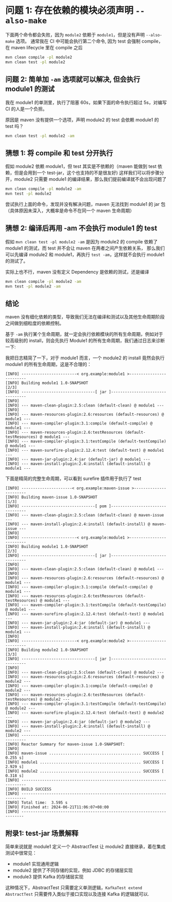 # 问题 1: 存在依赖的模块必须声明 `--also-make`


下面两个命令都会失败，因为 `module2` 依赖于 `module1`，但是没有声明 `--also-make` 选项。
通常我在 CI 中可能会执行第二个命令, 因为 test 会强制 compile，在 maven lifecycle 里在 compile 之后

```bash
mvn clean compile -pl module2 
mvn clean test -pl module2 
```

## 问题 2: 简单加 `-am` 选项就可以解决, 但会执行 module1 的测试

我在 module1 的单测里，执行了阻塞 60s，如果下面的命令执行超过 5s，对编写 CI 的人是一个负担。

原因是 maven 没有提供一个选项，声明 module2 的 test 会依赖 module1 的 test 吗？

```bash
mvn clean test -pl module2 -am
```


## 猜想 1: 将 compile 和 test 分开执行

假如 module2 依赖 module1，但 test 其实是不依赖的（maven 能做到 test 依赖，但是会用到一个 test-jar，这个也支持的不是很友好)
这样我们可以将步骤分开，module2 只需要 module1 的编译结果，那么我们提前编译就不会出现问题了

```bash
mvn clean compile -pl module2 -am
mvn test -pl module2
```

尝试执行上面的命令，发现并没有解决问题，maven 无法找到 module1 的 jar 包（具体原因未深入，大概率是命令不在同一个 maven 生命周期）

## 猜想 2: 编译后再用 -am 不会执行 module1 的 test

假如 `mvn clean test -pl module2 -am` 是因为 module2 的 compile 依赖了 module1 的测试，而 test 并不会让 maven 在两者之间产生依赖关系，
那么我们可以先编译 module2 和 module1，再执行 `test -am`，这样就不会执行 module1 的测试了。

实际上也不行，maven 没有定义 Dependency 是依赖的测试，还是编译

```bash
mvn clean compile -pl module2 -am
mvn test -pl module2 -am
```

## 结论

maven 没有细化依赖的类型，导致我们无法在编译和测试以及其他生命周期阶段之间做到细粒度的依赖控制。

基于 `-am` 执行某个生命周期，就一定会执行依赖模块的所有生命周期，例如对于较高级别的 install，则会先执行 Module1 的所有生命周期，我们通过日志来诊断一下:

我把日志精简了一下，对于 module1 而言，一个 module2 的 install 竟然会执行 module1 的所有生命周期，这是不合理的：


```log
[INFO] ------------------------< org.example:module1 >-------------------------
[INFO] Building module1 1.0-SNAPSHOT                                      [2/3]
[INFO] --------------------------------[ jar ]---------------------------------
[INFO] 
[INFO] --- maven-clean-plugin:2.5:clean (default-clean) @ module1 ---[INFO] 
[INFO] --- maven-resources-plugin:2.6:resources (default-resources) @ module1 ---
[INFO] --- maven-compiler-plugin:3.1:compile (default-compile) @ module1 ---
[INFO] --- maven-resources-plugin:2.6:testResources (default-testResources) @ module1 ---
[INFO] --- maven-compiler-plugin:3.1:testCompile (default-testCompile) @ module1 ---
[INFO] --- maven-surefire-plugin:2.12.4:test (default-test) @ module1 ---
[INFO] --- maven-jar-plugin:2.4:jar (default-jar) @ module1 ---
[INFO] --- maven-install-plugin:2.4:install (default-install) @ module1 ---
```

下面是精简的完整生命周期，可以看到 surefire 插件用于执行了 test

```log
[INFO] ----------------------< org.example:maven-issue >-----------------------
[INFO] Building maven-issue 1.0-SNAPSHOT                                  [1/3]
[INFO] --------------------------------[ pom ]---------------------------------
[INFO] --- maven-clean-plugin:2.5:clean (default-clean) @ maven-issue ---
[INFO] --- maven-install-plugin:2.4:install (default-install) @ maven-issue ---
[INFO] 
[INFO] ------------------------< org.example:module1 >-------------------------
[INFO] Building module1 1.0-SNAPSHOT                                      [2/3]
[INFO] --------------------------------[ jar ]---------------------------------
[INFO] 
[INFO] --- maven-clean-plugin:2.5:clean (default-clean) @ module1 ---[INFO] 
[INFO] --- maven-resources-plugin:2.6:resources (default-resources) @ module1 ---
[INFO] --- maven-compiler-plugin:3.1:compile (default-compile) @ module1 ---
[INFO] --- maven-resources-plugin:2.6:testResources (default-testResources) @ module1 ---
[INFO] --- maven-compiler-plugin:3.1:testCompile (default-testCompile) @ module1 ---
[INFO] --- maven-surefire-plugin:2.12.4:test (default-test) @ module1 ---
[INFO] --- maven-jar-plugin:2.4:jar (default-jar) @ module1 ---
[INFO] --- maven-install-plugin:2.4:install (default-install) @ module1 ---
[INFO] 
[INFO] ------------------------< org.example:module2 >-------------------------
[INFO] Building module2 1.0-SNAPSHOT                                      [3/3]
[INFO] --------------------------------[ jar ]---------------------------------
[INFO] 
[INFO] --- maven-clean-plugin:2.5:clean (default-clean) @ module2 ---
[INFO] --- maven-resources-plugin:2.6:resources (default-resources) @ module2 ---
[INFO] --- maven-compiler-plugin:3.1:compile (default-compile) @ module2 ---
[INFO] --- maven-resources-plugin:2.6:testResources (default-testResources) @ module2 ---
[INFO] --- maven-compiler-plugin:3.1:testCompile (default-testCompile) @ module2 ---
[INFO] --- maven-surefire-plugin:2.12.4:test (default-test) @ module2 ---
[INFO] --- maven-jar-plugin:2.4:jar (default-jar) @ module2 ---
[INFO] --- maven-install-plugin:2.4:install (default-install) @ module2 ---
[INFO] ------------------------------------------------------------------------
[INFO] Reactor Summary for maven-issue 1.0-SNAPSHOT:
[INFO] 
[INFO] maven-issue ........................................ SUCCESS [  0.255 s]
[INFO] module1 ............................................ SUCCESS [  2.929 s]
[INFO] module2 ............................................ SUCCESS [  0.318 s]
[INFO] ------------------------------------------------------------------------
[INFO] BUILD SUCCESS
[INFO] ------------------------------------------------------------------------
[INFO] Total time:  3.595 s
[INFO] Finished at: 2024-06-21T11:06:07+08:00
[INFO] -----------------------------------------------------------------------
```


## 附录1: test-jar 场景解释

简单来说就是 module1 定义一个 AbstractTest 让 module2 直接继承，着在集成测试中很常见：

- module1 实现通用逻辑
- module2 提供了不同存储的实现，例如 JDBC 的存储层实现
- module3 提供 Kafka 的存储层实现

这种情况下，AbstractTest 只需要定义单测逻辑，`KafkaTest extend AbstractTest` 只需要传入类似于接口实现以及连接 Kafka 的逻辑就可以.
